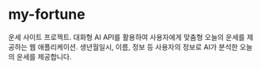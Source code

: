 # my-fortune
운세 사이트 프로젝트.
대화형 AI API를 활용하여 사용자에게 맞춤형 오늘의 운세를 제공하는 웹 애플리케이션. 
생년월일시, 이름, 정보 등 사용자의 정보로 AI가 분석한 오늘의 운세를 제공합니다. 

